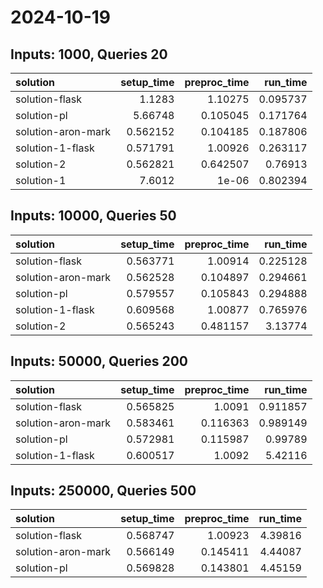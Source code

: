 # 2024-10-19

## Inputs: 1000, Queries 20

| solution           |   setup_time |   preproc_time |   run_time |
|:-------------------|-------------:|---------------:|-----------:|
| solution-flask     |     1.1283   |       1.10275  |   0.095737 |
| solution-pl        |     5.66748  |       0.105045 |   0.171764 |
| solution-aron-mark |     0.562152 |       0.104185 |   0.187806 |
| solution-1-flask   |     0.571791 |       1.00926  |   0.263117 |
| solution-2         |     0.562821 |       0.642507 |   0.76913  |
| solution-1         |     7.6012   |       1e-06    |   0.802394 |

## Inputs: 10000, Queries 50

| solution           |   setup_time |   preproc_time |   run_time |
|:-------------------|-------------:|---------------:|-----------:|
| solution-flask     |     0.563771 |       1.00914  |   0.225128 |
| solution-aron-mark |     0.562528 |       0.104897 |   0.294661 |
| solution-pl        |     0.579557 |       0.105843 |   0.294888 |
| solution-1-flask   |     0.609568 |       1.00877  |   0.765976 |
| solution-2         |     0.565243 |       0.481157 |   3.13774  |

## Inputs: 50000, Queries 200

| solution           |   setup_time |   preproc_time |   run_time |
|:-------------------|-------------:|---------------:|-----------:|
| solution-flask     |     0.565825 |       1.0091   |   0.911857 |
| solution-aron-mark |     0.583461 |       0.116363 |   0.989149 |
| solution-pl        |     0.572981 |       0.115987 |   0.99789  |
| solution-1-flask   |     0.600517 |       1.0092   |   5.42116  |

## Inputs: 250000, Queries 500

| solution           |   setup_time |   preproc_time |   run_time |
|:-------------------|-------------:|---------------:|-----------:|
| solution-flask     |     0.568747 |       1.00923  |    4.39816 |
| solution-aron-mark |     0.566149 |       0.145411 |    4.44087 |
| solution-pl        |     0.569828 |       0.143801 |    4.45159 |